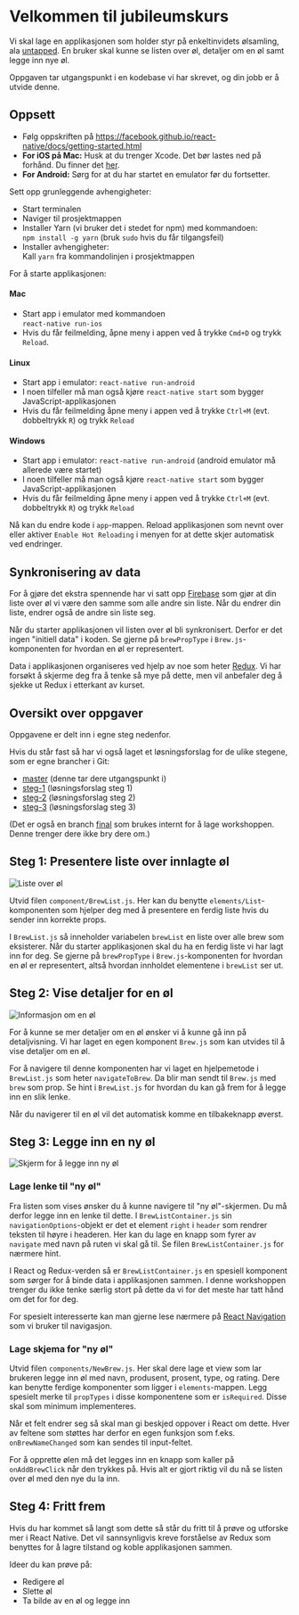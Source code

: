 # Velkommen til jubileumskurs

Vi skal lage en applikasjonen som holder styr på enkeltinvidets ølsamling, ala [untapped](https://untappd.com/).
En bruker skal kunne se listen over øl, detaljer om en øl samt legge inn nye øl.

Oppgaven tar utgangspunkt i en kodebase vi har skrevet, og din jobb er å utvide denne.

##  Oppsett

- Følg oppskriften på https://facebook.github.io/react-native/docs/getting-started.html
- **For iOS på Mac:** Husk at du trenger Xcode. Det bør lastes ned på forhånd. Du finner det [her](https://itunes.apple.com/us/app/xcode/id497799835?mt=12).
- **For Android:** Sørg for at du har startet en emulator før du fortsetter.

Sett opp grunleggende avhengigheter:

- Start terminalen
- Naviger til prosjektmappen
- Installer Yarn (vi bruker det i stedet for npm) med kommandoen:  
  `npm install -g yarn` (bruk `sudo` hvis du får tilgangsfeil)
- Installer avhengigheter:  
  Kall `yarn` fra kommandolinjen i prosjektmappen

For å starte applikasjonen:

#### Mac
- Start app i emulator med kommandoen  
  `react-native run-ios`
- Hvis du får feilmelding, åpne meny i appen ved å trykke `Cmd+D` og trykk `Reload`.

#### Linux

- Start app i emulator: `react-native run-android`
- I noen tilfeller må man også kjøre `react-native start` som bygger JavaScript-applikasjonen
- Hvis du får feilmelding åpne meny i appen ved å trykke `Ctrl+M` (evt. dobbeltrykk `R`) og trykk `Reload`

#### Windows

- Start app i emulator: `react-native run-android` (android emulator må allerede være startet)
- I noen tilfeller må man også kjøre `react-native start` som bygger JavaScript-applikasjonen
- Hvis du får feilmelding åpne meny i appen ved å trykke `Ctrl+M` (evt. dobbeltrykk `R`) og trykk `Reload`

Nå kan du endre kode i `app`-mappen. Reload applikasjonen som nevnt over eller aktiver `Enable Hot Reloading`
i menyen for at dette skjer automatisk ved endringer.

## Synkronisering av data

For å gjøre det ekstra spennende har vi satt opp [Firebase](https://firebase.google.com/) som gjør at
din liste over øl vi være den samme som alle andre sin liste. Når du endrer din liste, endrer også de andre
sin liste seg.

Når du starter applikasjonen vil listen over øl bli synkronisert. Derfor er det ingen "initiell data"
i koden. Se gjerne på `brewPropType` i `Brew.js`-komponenten for hvordan en øl er representert. 

Data i applikasjonen organiseres ved hjelp av noe som heter [Redux](https://github.com/reactjs/redux).
Vi har forsøkt å skjerme deg fra å tenke så mye på dette, men vil anbefaler deg å sjekke ut Redux
i etterkant av kurset.

## Oversikt over oppgaver

Oppgavene er delt inn i egne steg nedenfor.

Hvis du står fast så har vi også laget et løsningsforslag for de ulike stegene, som er egne brancher i Git:

- [master](https://github.com/capraconsulting/abakus-jubileumskurs/tree/master)
  (denne tar dere utgangspunkt i)
- [steg-1](https://github.com/capraconsulting/abakus-jubileumskurs/tree/steg-1)
  (løsningsforslag steg 1)
- [steg-2](https://github.com/capraconsulting/abakus-jubileumskurs/tree/steg-2)
  (løsningsforslag steg 2)
- [steg-3](https://github.com/capraconsulting/abakus-jubileumskurs/tree/steg-3)
  (løsningsforslag steg 3)

(Det er også en branch [final](https://github.com/capraconsulting/abakus-jubileumskurs/tree/final) som brukes
internt for å lage workshoppen. Denne trenger dere ikke bry dere om.)

## Steg 1: Presentere liste over innlagte øl

![Liste over øl](images/brew_list.PNG)

Utvid filen `component/BrewList.js`. Her kan du benytte `elements/List`-komponenten som hjelper
deg med å presentere en ferdig liste hvis du sender inn korrekte props.

I `BrewList.js` så inneholder variabelen `brewList` en liste over alle brew som eksisterer. Når du
starter applikasjonen skal du ha en ferdig liste vi har lagt inn for deg. Se gjerne på
`brewPropType` i `Brew.js`-komponenten for hvordan en øl er representert, altså hvordan
innholdet elementene i `brewList` ser ut.

## Steg 2: Vise detaljer for en øl

![Informasjon om en øl](images/brew.PNG)

For å kunne se mer detaljer om en øl ønsker vi å kunne gå inn på detaljvisning. Vi har laget
en egen komponent `Brew.js` som kan utvides til å vise detaljer om en øl.

For å navigere til denne komponenten har vi laget en hjelpemetode i `BrewList.js` som heter
`navigateToBrew`. Da blir man sendt til `Brew.js` med `brew` som prop. Se hint i `BrewList.js`
for hvordan du kan gå frem for å legge inn en slik lenke.

Når du navigerer til en øl vil det automatisk komme en tilbakeknapp øverst.

##  Steg 3: Legge inn en ny øl

![Skjerm for å legge inn ny øl](images/new_brew.PNG)

### Lage lenke til "ny øl"

Fra listen som vises ønsker du å kunne navigere til "ny øl"-skjermen. Du må derfor legge inn en lenke
til dette. I `BrewListContainer.js` sin `navigationOptions`-objekt er det et element `right` i `header`
som rendrer teksten til høyre i headeren. Her kan du lage en knapp som fyrer av `navigate` med navn
på ruten vi skal gå til. Se filen `BrewListContainer.js` for nærmere hint.

I React og Redux-verden så er `BrewListContainer.js` en spesiell komponent som sørger for å binde data
i applikasjonen sammen. I denne workshoppen trenger du ikke tenke særlig stort på dette da vi for det
meste har tatt hånd om det for for deg.

For spesielt interesserte kan man gjerne lese nærmere på
[React Navigation](https://reactnavigation.org/) som vi bruker til navigasjon.

### Lage skjema for "ny øl"

Utvid filen `components/NewBrew.js`.
Her skal dere lage et view som lar brukeren legge inn øl med navn, produsent, prosent, type, og rating.
Dere kan benytte ferdige komponenter som ligger i `elements`-mappen. Legg spesielt merke til
`propTypes` i disse komponentene som er `isRequired`. Disse skal som minimum implementeres.

Når et felt endrer seg så skal man gi beskjed oppover i React om dette. Hver av feltene som støttes
har derfor en egen funksjon som f.eks. `onBrewNameChanged` som kan sendes til input-feltet.

For å opprette ølen må det legges inn en knapp som kaller på `onAddBrewClick` når den trykkes på.
Hvis alt er gjort riktig vil du nå se listen over øl med den nye du la inn.

## Steg 4: Fritt frem

Hvis du har kommet så langt som dette så står du fritt til å prøve og utforske mer i
React Native. Det vil sannsynligvis kreve forståelse av Redux som benyttes for å
lagre tilstand og koble applikasjonen sammen.

Ideer du kan prøve på:

- Redigere øl
- Slette øl
- Ta bilde av en øl og legge inn
